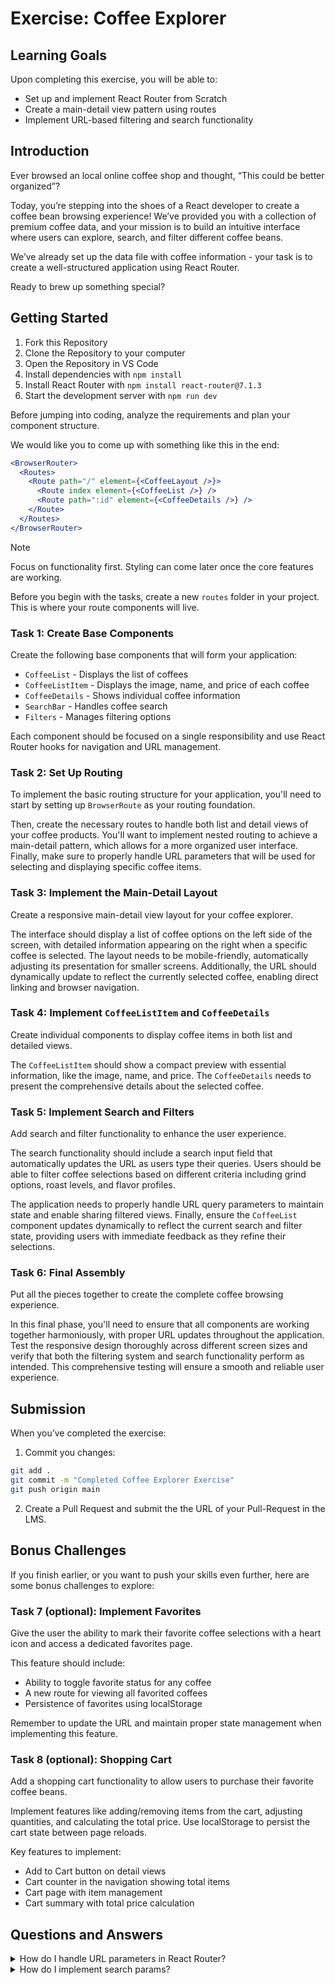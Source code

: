 # Exercise: Coffee Explorer

## Learning Goals

Upon completing this exercise, you will be able to:

- Set up and implement React Router from Scratch
- Create a main-detail view pattern using routes
- Implement URL-based filtering and search functionality

## Introduction

Ever browsed an local online coffee shop and thought, “This could be better organized”?

Today, you’re stepping into the shoes of a React developer to create a coffee bean browsing experience! We’ve provided you with a collection of premium coffee data, and your mission is to build an intuitive interface where users can explore, search, and filter different coffee beans. 

We’ve already set up the data file with coffee information - your task is to create a well-structured application using React Router.

Ready to brew up something special?

## Getting Started

1. Fork this Repository
2. Clone the Repository to your computer
3. Open the Repository in VS Code
4. Install dependencies with `npm install`
5. Install React Router with `npm install react-router@7.1.3`
6. Start the development server with `npm run dev`

Before jumping into coding, analyze the requirements and plan your component structure. 

We would like you to come up with something like this in the end:

```jsx
<BrowserRouter>
  <Routes>
    <Route path="/" element={<CoffeeLayout />}>
      <Route index element={<CoffeeList />} />
      <Route path=":id" element={<CoffeeDetails />} />
    </Route>
  </Routes>
</BrowserRouter>
```

> [!NOTE]
> Focus on functionality first. Styling can come later once the core features are working.

Before you begin with the tasks, create a new `routes` folder in your project. This is where your route components will live.

### Task 1: Create Base Components

Create the following base components that will form your application:

- `CoffeeList` - Displays the list of coffees
- `CoffeeListItem` - Displays the image, name, and price of each coffee
- `CoffeeDetails` - Shows individual coffee information
- `SearchBar` - Handles coffee search
- `Filters` - Manages filtering options

Each component should be focused on a single responsibility and use React Router hooks for navigation and URL management.

### Task 2: Set Up Routing

To implement the basic routing structure for your application, you'll need to start by setting up `BrowserRoute` as your routing foundation. 

Then, create the necessary routes to handle both list and detail views of your coffee products. You'll want to implement nested routing to achieve a main-detail pattern, which allows for a more organized user interface. Finally, make sure to properly handle URL parameters that will be used for selecting and displaying specific coffee items.

### Task 3: Implement the Main-Detail Layout

Create a responsive main-detail view layout for your coffee explorer.

The interface should display a list of coffee options on the left side of the screen, with detailed information appearing on the right when a specific coffee is selected. The layout needs to be mobile-friendly, automatically adjusting its presentation for smaller screens. Additionally, the URL should dynamically update to reflect the currently selected coffee, enabling direct linking and browser navigation.

### Task 4: Implement `CoffeeListItem` and `CoffeeDetails`

Create individual components to display coffee items in both list and detailed views. 

The `CoffeeListItem` should show a compact preview with essential information, like the image, name, and price. The `CoffeeDetails` needs to present the comprehensive details about the selected coffee.

### Task 5: Implement Search and Filters

Add search and filter functionality to enhance the user experience. 

The search functionality should include a search input field that automatically updates the URL as users type their queries. Users should be able to filter coffee selections based on different criteria including grind options, roast levels, and flavor profiles. 

The application needs to properly handle URL query parameters to maintain state and enable sharing filtered views. Finally, ensure the `CoffeeList` component updates dynamically to reflect the current search and filter state, providing users with immediate feedback as they refine their selections.

### Task 6: Final Assembly

Put all the pieces together to create the complete coffee browsing experience.

In this final phase, you'll need to ensure that all components are working together harmoniously, with proper URL updates throughout the application. Test the responsive design thoroughly across different screen sizes and verify that both the filtering system and search functionality perform as intended. This comprehensive testing will ensure a smooth and reliable user experience.

## Submission

When you’ve completed the exercise:

1. Commit you changes:

```bash
git add .
git commit -m "Completed Coffee Explorer Exercise"
git push origin main
```

2. Create a Pull Request and submit the the URL of your Pull-Request in the LMS.

## Bonus Challenges

If you finish earlier, or you want to push your skills even further, here are some bonus challenges to explore:

### Task 7 (optional): Implement Favorites

Give the user the ability to mark their favorite coffee selections with a heart icon and access a dedicated favorites page.

This feature should include:

- Ability to toggle favorite status for any coffee
- A new route for viewing all favorited coffees
- Persistence of favorites using localStorage

Remember to update the URL and maintain proper state management when implementing this feature.

### Task 8 (optional): Shopping Cart

Add a shopping cart functionality to allow users to purchase their favorite coffee beans.

Implement features like adding/removing items from the cart, adjusting quantities, and calculating the total price. Use localStorage to persist the cart state between page reloads.

Key features to implement:

- Add to Cart button on detail views
- Cart counter in the navigation showing total items
- Cart page with item management
- Cart summary with total price calculation

## Questions and Answers

<details>
<summary>How do I handle URL parameters in React Router?</summary>
To handle URL parameters in React Router, you can use the `useParams` hook:

```jsx
import { useParams } from "react-router";

function CoffeeDetails() {
    const { id } = useParams();
    // Use the is to filter coffee details
}
```

</details>


<details>
<summary>How do I implement search params?</summary>
To implement search params in React Router, you can use the `useSearchParams` hook:
```jsx
import { useSearchParams } from "react-router";

function CoffeeList() {
    const [searchParams, setSerachParams] = useSearchParams();
    const search = searchParams.get("search") || "";

    // Use search params to filter coffees
}
``` 

</details>